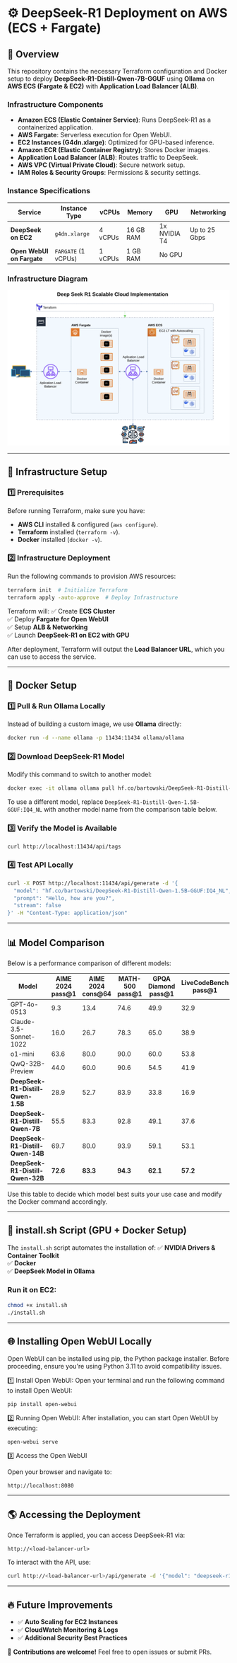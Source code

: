 # ⚙️ DeepSeek-R1 Deployment on AWS (ECS + Fargate)

## 📌 Overview
This repository contains the necessary Terraform configuration and Docker setup to deploy **DeepSeek-R1-Distill-Qwen-7B-GGUF** using **Ollama** on **AWS ECS (Fargate & EC2)** with **Application Load Balancer (ALB)**.

### **Infrastructure Components**
- **Amazon ECS (Elastic Container Service)**: Runs DeepSeek-R1 as a containerized application.
- **AWS Fargate**: Serverless execution for Open WebUI.
- **EC2 Instances (G4dn.xlarge)**: Optimized for GPU-based inference.
- **Amazon ECR (Elastic Container Registry)**: Stores Docker images.
- **Application Load Balancer (ALB)**: Routes traffic to DeepSeek.
- **AWS VPC (Virtual Private Cloud)**: Secure network setup.
- **IAM Roles & Security Groups**: Permissions & security settings.

### **Instance Specifications**
| **Service**       | **Instance Type**  | **vCPUs** | **Memory** | **GPU**      | **Networking** |
|-------------------|-------------------|----------|-----------|-------------|---------------|
| **DeepSeek on EC2** | `g4dn.xlarge`     | 4 vCPUs  | 16 GB RAM | 1x NVIDIA T4 | Up to 25 Gbps |
| **Open WebUI on Fargate** | `FARGATE` (1 vCPUs) | 1 vCPUs  | 1 GB RAM | No GPU |  |

### **Infrastructure Diagram**
![Infrastructure Diagram](img/infrastructure.png)

---

## 🏰️ Infrastructure Setup

### **1️⃣ Prerequisites**
Before running Terraform, make sure you have:
- **AWS CLI** installed & configured (`aws configure`).
- **Terraform** installed (`terraform -v`).
- **Docker** installed (`docker -v`).

### **2️⃣ Infrastructure Deployment**
Run the following commands to provision AWS resources:
```sh
terraform init  # Initialize Terraform
terraform apply -auto-approve  # Deploy Infrastructure
```
Terraform will:
✅ Create **ECS Cluster**  
✅ Deploy **Fargate for Open WebUI**  
✅ Setup **ALB & Networking**  
✅ Launch **DeepSeek-R1 on EC2 with GPU**  

After deployment, Terraform will output the **Load Balancer URL**, which you can use to access the service.

---

## 🐳 Docker Setup

### **1️⃣ Pull & Run Ollama Locally**
Instead of building a custom image, we use **Ollama** directly:
```sh
docker run -d --name ollama -p 11434:11434 ollama/ollama
```

### **2️⃣ Download DeepSeek-R1 Model**
Modify this command to switch to another model:
```sh
docker exec -it ollama ollama pull hf.co/bartowski/DeepSeek-R1-Distill-Qwen-1.5B-GGUF:IQ4_NL
```
To use a different model, replace `DeepSeek-R1-Distill-Qwen-1.5B-GGUF:IQ4_NL` with another model name from the comparison table below.

### **3️⃣ Verify the Model is Available**
```sh
curl http://localhost:11434/api/tags
```

### **4️⃣ Test API Locally**
```sh
curl -X POST http://localhost:11434/api/generate -d '{
  "model": "hf.co/bartowski/DeepSeek-R1-Distill-Qwen-1.5B-GGUF:IQ4_NL",
  "prompt": "Hello, how are you?",
  "stream": false
}' -H "Content-Type: application/json"
```

---

## 📊 Model Comparison
Below is a performance comparison of different models:

| Model | AIME 2024 pass@1 | AIME 2024 cons@64 | MATH-500 pass@1 | GPQA Diamond pass@1 | LiveCodeBench pass@1 | CodeForces rating |
|-------------------|----------------|----------------|----------------|----------------|----------------|----------------|
| GPT-4o-0513 | 9.3 | 13.4 | 74.6 | 49.9 | 32.9 | 759 |
| Claude-3.5-Sonnet-1022 | 16.0 | 26.7 | 78.3 | 65.0 | 38.9 | 717 |
| o1-mini | 63.6 | 80.0 | 90.0 | 60.0 | 53.8 | **1820** |
| QwQ-32B-Preview | 44.0 | 60.0 | 90.6 | 54.5 | 41.9 | 1316 |
| **DeepSeek-R1-Distill-Qwen-1.5B** | 28.9 | 52.7 | 83.9 | 33.8 | 16.9 | 954 |
| **DeepSeek-R1-Distill-Qwen-7B** | 55.5 | 83.3 | 92.8 | 49.1 | 37.6 | 1189 |
| **DeepSeek-R1-Distill-Qwen-14B** | 69.7 | 80.0 | 93.9 | 59.1 | 53.1 | 1481 |
| **DeepSeek-R1-Distill-Qwen-32B** | **72.6** | **83.3** | **94.3** | **62.1** | **57.2** | 1691 |

Use this table to decide which model best suits your use case and modify the Docker command accordingly.

---

## 📝 install.sh Script (GPU + Docker Setup)
The `install.sh` script automates the installation of:
✅ **NVIDIA Drivers & Container Toolkit**  
✅ **Docker**  
✅ **DeepSeek Model in Ollama**  

### **Run it on EC2:**
```sh
chmod +x install.sh
./install.sh
```

---


## 🌐 Installing Open WebUI Locally

Open WebUI can be installed using pip, the Python package installer. Before proceeding, ensure you're using Python 3.11 to avoid compatibility issues.

1️⃣ Install Open WebUI: Open your terminal and run the following command to install Open WebUI:


```
pip install open-webui
```
2️⃣ Running Open WebUI: After installation, you can start Open WebUI by executing:

```
open-webui serve
```
3️⃣ Access the Open WebUI

Open your browser and navigate to:
```
http://localhost:8080
```

---


## 🌎 Accessing the Deployment
Once Terraform is applied, you can access DeepSeek-R1 via:
```
http://<load-balancer-url>
```
To interact with the API, use:
```sh
curl http://<load-balancer-url>/api/generate -d '{"model": "deepseek-r1-distill-qwen", "prompt": "Hello!"}'
```

---

## 🔥 Future Improvements
- ✅ **Auto Scaling for EC2 Instances**
- ✅ **CloudWatch Monitoring & Logs**
- ✅ **Additional Security Best Practices**

🚀 **Contributions are welcome!** Feel free to open issues or submit PRs.

